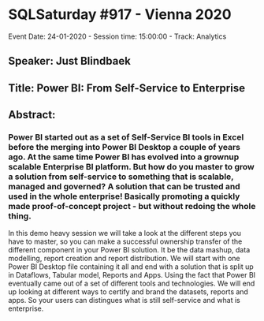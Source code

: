 # SQLSaturday #917 - Vienna 2020
Event Date: 24-01-2020 - Session time: 15:00:00 - Track: Analytics
## Speaker: Just Blindbaek
## Title: Power BI: From Self-Service to Enterprise
## Abstract:
### Power BI started out as a set of Self-Service BI tools in Excel before the merging into Power BI Desktop a couple of years ago. At the same time Power BI has evolved into a grownup scalable Enterprise BI platform. But how do you master to grow a solution from self-service to something that is scalable, managed and governed? A solution that can be trusted and used in the whole enterprise! Basically promoting a quickly made proof-of-concept project - but without redoing the whole thing.

In this demo heavy session we will take a look at the different steps you have to master, so you can make a successful ownership transfer of the different component in your Power BI solution. It be the data mashup, data modelling, report creation and report distribution. We will start with one Power BI Desktop file containing it all and end with a solution that is split up in Dataflows, Tabular model, Reports and Apps. Using the fact that Power BI eventually came out of a set of different tools and technologies. We will end up looking at different ways to certify and brand the datasets, reports and apps. So your users can distingues what is still self-service and what is enterprise.
